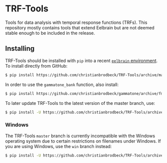 # TRF-Tools
Tools for data analysis with temporal response functions (TRFs). This repository mostly contains tools that extend Eelbrain but are not deemed stable enough to be included in the release.

## Installing

TRF-Tools should be installed with `pip` into a recent [`eelbrain` environment](https://github.com/christianbrodbeck/Eelbrain/wiki/Installing). To install directly from GitHub:

```Bash
$ pip install https://github.com/christianbrodbeck/TRF-Tools/archive/master.zip
```

In order to use the `gammatone_bank` function, also install:

```bash
$ pip install https://github.com/christianbrodbeck/gammatone/archive/fmax.zip
```

To later update TRF-Tools to the latest version of the master branch, use:

```bash
$ pip install -U https://github.com/christianbrodbeck/TRF-Tools/archive/master.zip --no-cache-dir
```

### Windows

The TRF-Tools `master` branch is currently incompatible with the Windows operating system due to certain restrictions on filenames under Windows. If you are using Windows, use the `win` branch instead:

```Bash
$ pip install -U https://github.com/christianbrodbeck/TRF-Tools/archive/win.zip
```
